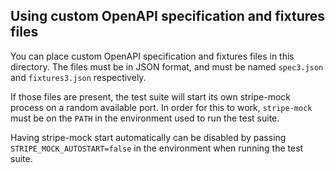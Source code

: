 ## Using custom OpenAPI specification and fixtures files

You can place custom OpenAPI specification and fixtures files in this
directory. The files must be in JSON format, and must be named `spec3.json`
and `fixtures3.json` respectively.

If those files are present, the test suite will start its own stripe-mock
process on a random available port. In order for this to work, `stripe-mock`
must be on the `PATH` in the environment used to run the test suite.

Having stripe-mock start automatically can be disabled by passing
`STRIPE_MOCK_AUTOSTART=false` in the environment when running the test suite.
